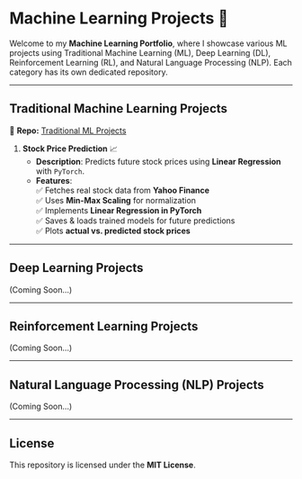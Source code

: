 # Machine Learning Projects 🚀

Welcome to my **Machine Learning Portfolio**, where I showcase various ML projects using Traditional Machine Learning (ML), Deep Learning (DL), Reinforcement Learning (RL), and Natural Language Processing (NLP). Each category has its own dedicated repository.

---

## **Traditional Machine Learning Projects**  
🔗 **Repo:** [Traditional ML Projects](https://github.com/gajeraYash/ml-projects)  

1) **Stock Price Prediction** 📈  
   - **Description**: Predicts future stock prices using **Linear Regression** with `PyTorch`.  
   - **Features**:  
     ✅ Fetches real stock data from **Yahoo Finance**  
     ✅ Uses **Min-Max Scaling** for normalization  
     ✅ Implements **Linear Regression in PyTorch**  
     ✅ Saves & loads trained models for future predictions  
     ✅ Plots **actual vs. predicted stock prices**  

---

## **Deep Learning Projects**  
(Coming Soon...)

---

## **Reinforcement Learning Projects**  
(Coming Soon...)

---

## **Natural Language Processing (NLP) Projects**  
(Coming Soon...)

---

## **License**  
This repository is licensed under the **MIT License**.
